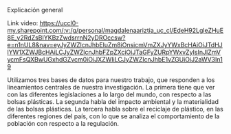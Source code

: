 Explicación general

Link video: https://uccl0-my.sharepoint.com/:v:/g/personal/magdalenaariztia_uc_cl/EdeH92LgleZHuE8E_y2RdZsBIYKBzZwdsrrnN2yDROccsw?e=n1nUL8&nav=eyJyZWZlcnJhbEluZm8iOnsicmVmZXJyYWxBcHAiOiJTdHJlYW1XZWJBcHAiLCJyZWZlcnJhbFZpZXciOiJTaGFyZURpYWxvZyIsInJlZmVycmFsQXBwUGxhdGZvcm0iOiJXZWIiLCJyZWZlcnJhbE1vZGUiOiJ2aWV3In19

Utilizamos tres bases de datos para nuestro trabajo, que responden a los lineamientos centrales de nuestra investigación.
La primera tiene que ver con las diferentes legislaciones a lo largo del mundo, con respecto a las bolsas plásticas.
La segunda habla del impacto ambiental y la materialidad de las bolsas plásticas.
La tercera habla sobre el reciclaje de plástico, en las diferentes regiones del país, con lo que se analiza el comportamiento de la población con respecto a la regulación.